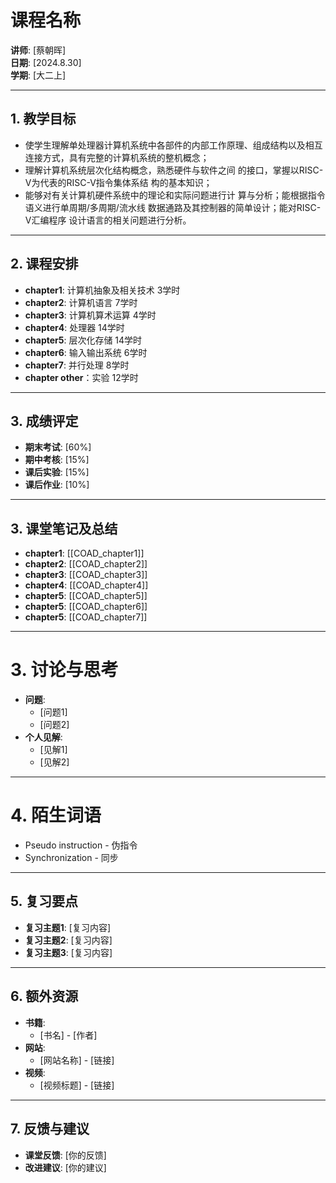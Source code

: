 # 课程名称
**讲师**: [蔡朝晖]  
**日期**: [2024.8.30]  
**学期**: [大二上]  

---

## 1. 教学目标
- 使学生理解单处理器计算机系统中各部件的内部工作原理、组成结构以及相互连接方式，具有完整的计算机系统的整机概念；
- 理解计算机系统层次化结构概念，熟悉硬件与软件之间 的接口，掌握以RISC-V为代表的RISC-V指令集体系结 构的基本知识；
- 能够对有关计算机硬件系统中的理论和实际问题进行计 算与分析；能根据指令语义进行单周期/多周期/流水线 数据通路及其控制器的简单设计；能对RISC-V汇编程序 设计语言的相关问题进行分析。

---
## 2. 课程安排
- **chapter1**: 计算机抽象及相关技术 3学时 
- **chapter2**: 计算机语言                   7学时 
- **chapter3**: 计算机算术运算            4学时 
- **chapter4**: 处理器                         14学时
- **chapter5**: 层次化存储                  14学时
- **chapter6**:  输入输出系统               6学时 
- **chapter7**: 并行处理                       8学时 
- **chapter other**：实验                  12学时
---
## 3. 成绩评定
- **期末考试**: [60%]
- **期中考核**: [15%]
- **课后实验**: [15%]
- **课后作业**: [10%]

---

## 3. 课堂笔记及总结
- **chapter1**: [[COAD_chapter1]]
- **chapter2**: [[COAD_chapter2]]
- **chapter3**: [[COAD_chapter3]]
- **chapter4**: [[COAD_chapter4]]
- **chapter5**: [[COAD_chapter5]]
- **chapter5**: [[COAD_chapter6]]
- **chapter5**: [[COAD_chapter7]]
---

# 3. 讨论与思考
- **问题**:
  - [问题1]
  - [问题2]
- **个人见解**:
  - [见解1]
  - [见解2]

---

# 4. 陌生词语
- Pseudo instruction - 伪指令
- Synchronization - 同步

---

## 5. 复习要点
- **复习主题1**: [复习内容]
- **复习主题2**: [复习内容]
- **复习主题3**: [复习内容]

---

## 6. 额外资源
- **书籍**:
  - [书名] - [作者]
- **网站**:
  - [网站名称] - [链接]
- **视频**:
  - [视频标题] - [链接]

---

## 7. 反馈与建议
- **课堂反馈**: [你的反馈]
- **改进建议**: [你的建议]

